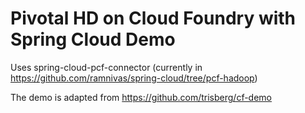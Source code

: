 Pivotal HD on Cloud Foundry with Spring Cloud Demo
=======

Uses spring-cloud-pcf-connector (currently in https://github.com/ramnivas/spring-cloud/tree/pcf-hadoop)

The demo is adapted from https://github.com/trisberg/cf-demo

